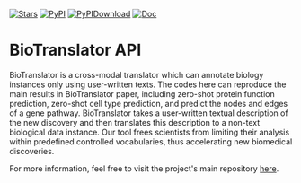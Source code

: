 [![Stars](https://img.shields.io/github/stars/scverse/scanpy?logo=GitHub&color=yellow)](https://github.com/HanwenXuTHU/BioTranslatorProject)
[![PyPI](https://img.shields.io/pypi/v/scanpy?logo=PyPI)](https://pypi.org/project/biotranslator/)
[![PyPIDownload](https://static.pepy.tech/badge/biotranslator)](https://pepy.tech/project/biotranslator)
[![Doc](https://readthedocs.org/projects/biotranslator/badge/?version=latest)](https://biotranslator.readthedocs.io/en/latest/?badge=latest)


# BioTranslator API

BioTranslator is a cross-modal translator which can annotate biology instances only using user-written texts.
The codes here can reproduce the main results in BioTranslator paper, including zero-shot protein function prediction, zero-shot cell type prediction, and predict the nodes and edges of a gene pathway.
BioTranslator takes a user-written textual description of the new discovery and then translates this description to a non-text biological data instance. Our tool frees scientists from limiting their analysis within predefined controlled vocabularies, thus accelerating new biomedical discoveries.

[documentation]: https://biotranslator.readthedocs.io

For more information, feel free to visit the project's main repository [here](https://github.com/HanwenXuTHU/BioTranslatorProject).